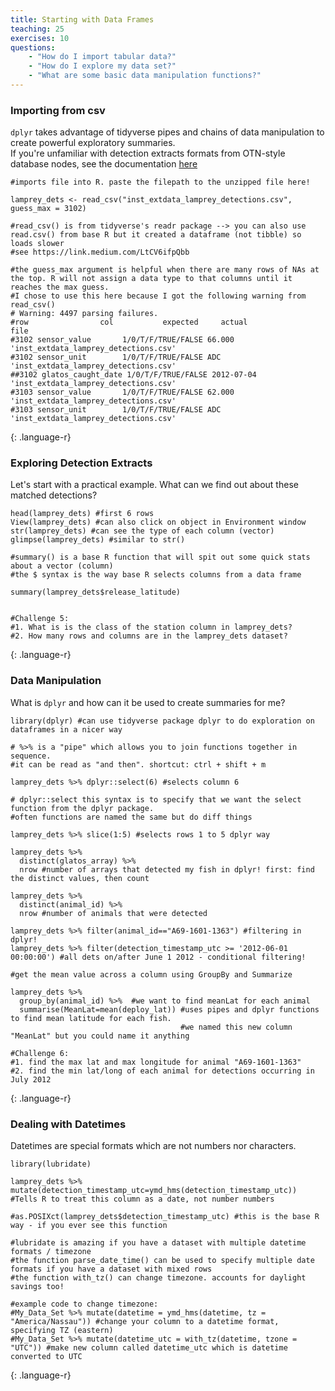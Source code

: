 ```yaml
---
title: Starting with Data Frames
teaching: 25
exercises: 10
questions:
    - "How do I import tabular data?"
    - "How do I explore my data set?"
    - "What are some basic data manipulation functions?"
---
```


### Importing from csv

`dplyr` takes advantage of tidyverse pipes and chains of data manipulation to create powerful exploratory summaries.\
If you're unfamiliar with detection extracts formats from OTN-style database nodes, see the documentation [here](https://members.oceantrack.org/data/otn-detection-extract-documentation-matched-to-animals)

~~~
#imports file into R. paste the filepath to the unzipped file here!

lamprey_dets <- read_csv("inst_extdata_lamprey_detections.csv", guess_max = 3102) 

#read_csv() is from tidyverse's readr package --> you can also use read.csv() from base R but it created a dataframe (not tibble) so loads slower
#see https://link.medium.com/LtCV6ifpQbb 

#the guess_max argument is helpful when there are many rows of NAs at the top. R will not assign a data type to that columns until it reaches the max guess.
#I chose to use this here because I got the following warning from read_csv()
# Warning: 4497 parsing failures.
#row                col           expected     actual                                  file
#3102 sensor_value       1/0/T/F/TRUE/FALSE 66.000     'inst_extdata_lamprey_detections.csv'
#3102 sensor_unit        1/0/T/F/TRUE/FALSE ADC        'inst_extdata_lamprey_detections.csv'
##3102 glatos_caught_date 1/0/T/F/TRUE/FALSE 2012-07-04 'inst_extdata_lamprey_detections.csv'
#3103 sensor_value       1/0/T/F/TRUE/FALSE 62.000     'inst_extdata_lamprey_detections.csv'
#3103 sensor_unit        1/0/T/F/TRUE/FALSE ADC        'inst_extdata_lamprey_detections.csv'

~~~
{: .language-r}


### Exploring Detection Extracts

Let's start with a practical example. What can we find out about these matched detections?
~~~
head(lamprey_dets) #first 6 rows
View(lamprey_dets) #can also click on object in Environment window
str(lamprey_dets) #can see the type of each column (vector)
glimpse(lamprey_dets) #similar to str()

#summary() is a base R function that will spit out some quick stats about a vector (column)
#the $ syntax is the way base R selects columns from a data frame

summary(lamprey_dets$release_latitude) 


#Challenge 5: 
#1. What is is the class of the station column in lamprey_dets?
#2. How many rows and columns are in the lamprey_dets dataset?
~~~
{: .language-r}

### Data Manipulation

What is `dplyr` and how can it be used to create summaries for me?
~~~
library(dplyr) #can use tidyverse package dplyr to do exploration on dataframes in a nicer way

# %>% is a "pipe" which allows you to join functions together in sequence. 
#it can be read as "and then". shortcut: ctrl + shift + m

lamprey_dets %>% dplyr::select(6) #selects column 6

# dplyr::select this syntax is to specify that we want the select function from the dplyr package. 
#often functions are named the same but do diff things

lamprey_dets %>% slice(1:5) #selects rows 1 to 5 dplyr way

lamprey_dets %>% 
  distinct(glatos_array) %>% 
  nrow #number of arrays that detected my fish in dplyr! first: find the distinct values, then count 
  
lamprey_dets %>% 
  distinct(animal_id) %>% 
  nrow #number of animals that were detected 

lamprey_dets %>% filter(animal_id=="A69-1601-1363") #filtering in dplyr!
lamprey_dets %>% filter(detection_timestamp_utc >= '2012-06-01 00:00:00') #all dets on/after June 1 2012 - conditional filtering!

#get the mean value across a column using GroupBy and Summarize

lamprey_dets %>%
  group_by(animal_id) %>%  #we want to find meanLat for each animal
  summarise(MeanLat=mean(deploy_lat)) #uses pipes and dplyr functions to find mean latitude for each fish. 
                                      #we named this new column "MeanLat" but you could name it anything

#Challenge 6: 
#1. find the max lat and max longitude for animal "A69-1601-1363"
#2. find the min lat/long of each animal for detections occurring in July 2012
~~~
{: .language-r}



### Dealing with Datetimes
Datetimes are special formats which are not numbers nor characters.
~~~
library(lubridate) 

lamprey_dets %>% mutate(detection_timestamp_utc=ymd_hms(detection_timestamp_utc)) #Tells R to treat this column as a date, not number numbers

#as.POSIXct(lamprey_dets$detection_timestamp_utc) #this is the base R way - if you ever see this function

#lubridate is amazing if you have a dataset with multiple datetime formats / timezone
#the function parse_date_time() can be used to specify multiple date formats if you have a dataset with mixed rows
#the function with_tz() can change timezone. accounts for daylight savings too!

#example code to change timezone:
#My_Data_Set %>% mutate(datetime = ymd_hms(datetime, tz = "America/Nassau")) #change your column to a datetime format, specifying TZ (eastern)
#My_Data_Set %>% mutate(datetime_utc = with_tz(datetime, tzone = "UTC")) #make new column called datetime_utc which is datetime converted to UTC

~~~
{: .language-r}

